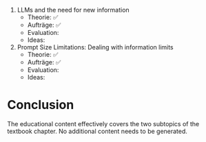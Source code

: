 1. LLMs and the need for new information
	- Theorie: ✅
	- Aufträge: ✅
	- Evaluation: 
	- Ideas: 
2. Prompt Size Limitations: Dealing with information limits
	- Theorie: ✅
	- Aufträge: ✅
	- Evaluation: 
	- Ideas: 

# Conclusion
The educational content effectively covers the two subtopics of the textbook chapter. No additional content needs to be generated. 
